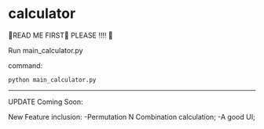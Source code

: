 # calculator

🛑READ ME FIRST🛑 PLEASE !!!! 🛑

Run main_calculator.py

command:  
```
python main_calculator.py
```

--------------------------------------
UPDATE Coming Soon: 

New Feature inclusion: 
-Permutation N Combination calculation;
-A good UI;
